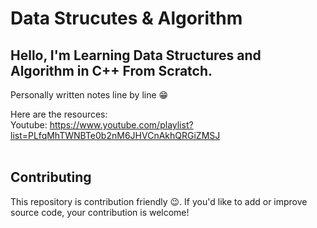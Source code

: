 # Data Strucutes & Algorithm

## Hello, I'm Learning Data Structures and Algorithm in C++ From Scratch.
Personally written notes line by line 😁

Here are the resources: <br>
Youtube: https://www.youtube.com/playlist?list=PLfqMhTWNBTe0b2nM6JHVCnAkhQRGiZMSJ <br>
<br>

## Contributing
This repository is contribution friendly 😉. If you'd like to add or improve source code, your contribution is welcome!
